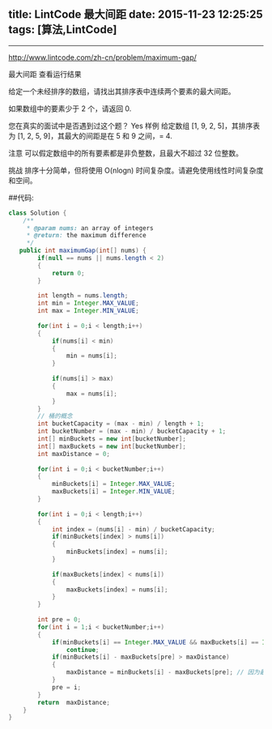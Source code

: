 title: LintCode 最大间距
date: 2015-11-23 12:25:25
tags: [算法,LintCode]
---


------
http://www.lintcode.com/zh-cn/problem/maximum-gap/

最大间距 查看运行结果 

给定一个未经排序的数组，请找出其排序表中连续两个要素的最大间距。

如果数组中的要素少于 2 个，请返回 0.

您在真实的面试中是否遇到过这个题？ Yes
样例
给定数组 [1, 9, 2, 5]，其排序表为 [1, 2, 5, 9]，其最大的间距是在 5 和 9 之间，= 4.

注意
可以假定数组中的所有要素都是非负整数，且最大不超过 32 位整数。

挑战
排序十分简单，但将使用 O(nlogn) 时间复杂度。请避免使用线性时间复杂度和空间。

##代码:
```java
class Solution {
    /**
     * @param nums: an array of integers
     * @return: the maximum difference
     */
   public int maximumGap(int[] nums) {
		if(null == nums || nums.length < 2)
		{
			return 0;
		}
		
		int length = nums.length;
		int min = Integer.MAX_VALUE;
		int max = Integer.MIN_VALUE;   
		
		for(int i = 0;i < length;i++)
		{
			if(nums[i] < min)
			{
				min = nums[i];
			}
			
			if(nums[i] > max)
			{
				max = nums[i];
			}
		}
		// 桶的概念
		int bucketCapacity = (max - min) / length + 1;
		int bucketNumber = (max - min) / bucketCapacity + 1;
		int[] minBuckets = new int[bucketNumber];
		int[] maxBuckets = new int[bucketNumber];
		int maxDistance = 0;
		
		for(int i = 0;i < bucketNumber;i++)
		{
			minBuckets[i] = Integer.MAX_VALUE;
			maxBuckets[i] = Integer.MIN_VALUE;
		}
		
		for(int i = 0;i < length;i++)
		{
			int index = (nums[i] - min) / bucketCapacity;
			if(minBuckets[index] > nums[i])
			{
				minBuckets[index] = nums[i];
			}
			
			if(maxBuckets[index] < nums[i])
			{
				maxBuckets[index] = nums[i];
			}
		}
	
		int pre = 0;
		for(int i = 1;i < bucketNumber;i++)
		{
			if(minBuckets[i] == Integer.MAX_VALUE && maxBuckets[i] == Integer.MIN_VALUE)
				continue;
			if(minBuckets[i] - maxBuckets[pre] > maxDistance)
			{
				maxDistance = minBuckets[i] - maxBuckets[pre]; // 因为最大间距不可能在一个桶内，否则bucketNumber ＊ maxDistance > length;
			}
			pre = i;
		}
		return  maxDistance;
	}
}
```



